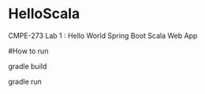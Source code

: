 # HelloScala
CMPE-273 Lab 1 : Hello World Spring Boot Scala Web App

#How to run

gradle build

gradle run

